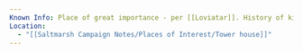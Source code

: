 ```yaml
---
Known Info: Place of great importance - per [[Loviatar]]. History of kingdoms, dragons in [[Saltmarsh Campaign Notes/Places of Interest/Mere of Deadmen\|Mere of Deadmen]] and ancient creatures.
Location:
  - "[[Saltmarsh Campaign Notes/Places of Interest/Tower house]]"
---
```

